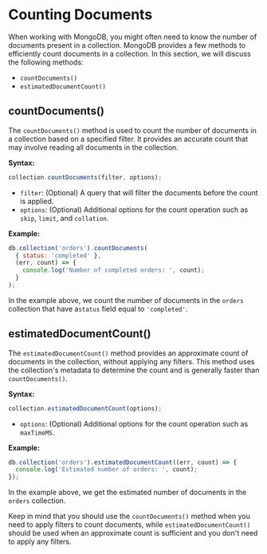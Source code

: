 # Counting Documents

When working with MongoDB, you might often need to know the number of documents present in a collection. MongoDB provides a few methods to efficiently count documents in a collection. In this section, we will discuss the following methods:

- `countDocuments()`
- `estimatedDocumentCount()`

## countDocuments()

The `countDocuments()` method is used to count the number of documents in a collection based on a specified filter. It provides an accurate count that may involve reading all documents in the collection.

**Syntax:**

```javascript
collection.countDocuments(filter, options);
```

- `filter`: (Optional) A query that will filter the documents before the count is applied.
- `options`: (Optional) Additional options for the count operation such as `skip`, `limit`, and `collation`.

**Example:**

```javascript
db.collection('orders').countDocuments(
  { status: 'completed' },
  (err, count) => {
    console.log('Number of completed orders: ', count);
  }
);
```

In the example above, we count the number of documents in the `orders` collection that have a`status` field equal to `'completed'`.

## estimatedDocumentCount()

The `estimatedDocumentCount()` method provides an approximate count of documents in the collection, without applying any filters. This method uses the collection's metadata to determine the count and is generally faster than `countDocuments()`.

**Syntax:**

```javascript
collection.estimatedDocumentCount(options);
```

- `options`: (Optional) Additional options for the count operation such as `maxTimeMS`.

**Example:**

```javascript
db.collection('orders').estimatedDocumentCount((err, count) => {
  console.log('Estimated number of orders: ', count);
});
```

In the example above, we get the estimated number of documents in the `orders` collection.

Keep in mind that you should use the `countDocuments()` method when you need to apply filters to count documents, while `estimatedDocumentCount()` should be used when an approximate count is sufficient and you don't need to apply any filters.
